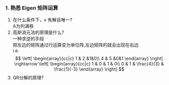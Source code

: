 <!--
 * @Author: Liu Weilong
 * @Date: 2021-01-16 22:12:11
 * @LastEditors: Liu Weilong
 * @LastEditTime: 2021-01-16 22:29:15
 * @Description: 
-->
### 1. 熟悉 Eigen 矩阵运算
1. 在什么条件下，x 有解且唯⼀?<br>
   A为列满秩<br>
2. ⾼斯消元法的原理是什么?<br>
   一种求逆的手段<br>
   把左边的矩阵通过行运算变为单位阵,左边矩阵的就会出现在右边<br>
   i.e.
   $$
        \left[
        \begin{array}{cc|c}
        1 & 2 &1&0\\
        4 & 5 &0&1
        \end{array}
        \right]
        \rightarrow
        \left[
        \begin{array}{cc|c}
        1 & 0 & 1 & 0\\
        0 & 1 & \frac{4}{3} & \frac{1}{-3}
        \end{array}
        \right]
   $$
3. QR分解的原理?<br>
   